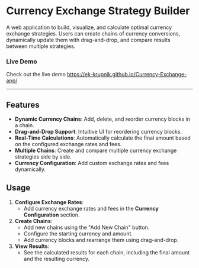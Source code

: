 
# Currency Exchange Strategy Builder

A web application to build, visualize, and calculate optimal currency exchange strategies. Users can create chains of currency conversions, dynamically update them with drag-and-drop, and compare results between multiple strategies.

### Live Demo

Check out the live demo https://ek-krupnik.github.io/Currency-Exchange-app/

---

## Features

- **Dynamic Currency Chains**: Add, delete, and reorder currency blocks in a chain.
- **Drag-and-Drop Support**: Intuitive UI for reordering currency blocks.
- **Real-Time Calculations**: Automatically calculate the final amount based on the configured exchange rates and fees.
- **Multiple Chains**: Create and compare multiple currency exchange strategies side by side.
- **Currency Configuration**: Add custom exchange rates and fees dynamically.

## Usage

1. **Configure Exchange Rates**:
   - Add currency exchange rates and fees in the **Currency Configuration** section.
2. **Create Chains**:
   - Add new chains using the "Add New Chain" button.
   - Configure the starting currency and amount.
   - Add currency blocks and rearrange them using drag-and-drop.
3. **View Results**:
   - See the calculated results for each chain, including the final amount and the resulting currency.
